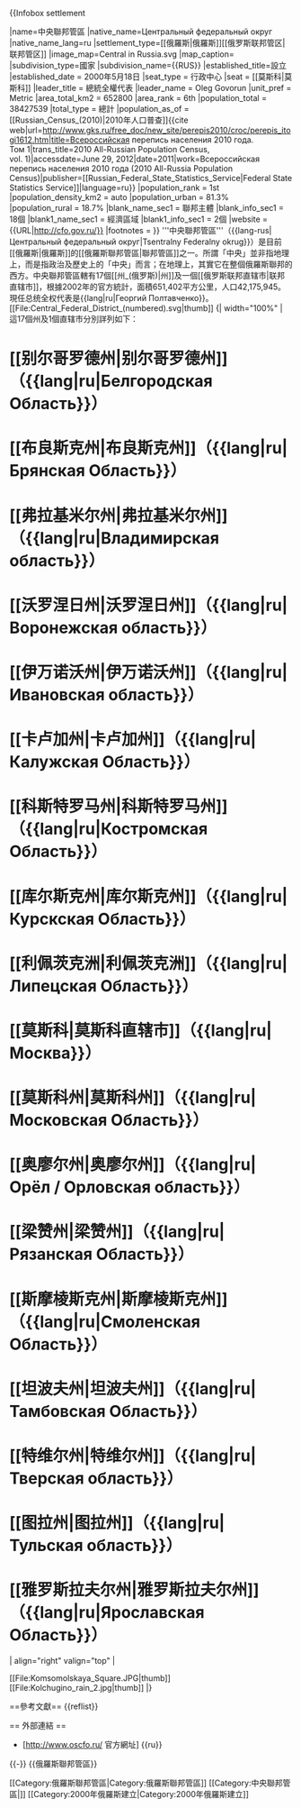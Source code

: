 {{Infobox settlement
<!--See Template:Infobox settlement for additional fields and descriptions-->
|name=中央聯邦管區
|native_name=Центральный федеральный округ
|native_name_lang=ru
|settlement_type=[[俄羅斯|俄羅斯]][[俄罗斯联邦管区|联邦管区]]
|image_map=Central in Russia.svg
|map_caption=
|subdivision_type=國家
|subdivision_name={{RUS}}
|established_title=設立
|established_date        = 2000年5月18日
|seat_type               = 行政中心
|seat                    = [[莫斯科|莫斯科]]
|leader_title            = 總統全權代表
|leader_name             = Oleg Govorun
|unit_pref               = Metric<!-- or US or UK -->
|area_total_km2          = 652800
|area_rank               = 6th
|population_total        = 38427539
|total_type              = 總計
|population_as_of        = [[Russian_Census_(2010)|2010年人口普查]]<ref name="2010Census">{{cite web|url=http://www.gks.ru/free_doc/new_site/perepis2010/croc/perepis_itogi1612.htm|title=Всероссийская перепись населения 2010 года. Том 1|trans_title=2010 All-Russian Population Census, vol. 1)|accessdate=June 29, 2012|date=2011|work=Всероссийская перепись населения 2010 года (2010 All-Russia Population Census)|publisher=[[Russian_Federal_State_Statistics_Service|Federal State Statistics Service]]|language=ru}}</ref>
|population_rank         = 1st
|population_density_km2  = auto
|population_urban        = 81.3%
|population_rural        = 18.7%
|blank_name_sec1         = 聯邦主體
|blank_info_sec1         = 18個
|blank1_name_sec1        = 經濟區域
|blank1_info_sec1        = 2個
|website                 = {{URL|http://cfo.gov.ru/}}
|footnotes               = 
}}
'''中央聯邦管區'''（{{lang-rus|Центральный федеральный округ|Tsentralny Federalny okrug}}）是目前[[俄羅斯|俄羅斯]]的[[俄羅斯聯邦管區|聯邦管區]]之一。所謂「中央」並非指地理上，而是指政治及歷史上的「中央」而言；在地理上，其實它在整個俄羅斯聯邦的西方。中央聯邦管區轄有17個[[州_(俄罗斯)|州]]及一個[[俄罗斯联邦直辖市|联邦直辖市]]，根據2002年的官方統計，面積651,402平方公里，人口42,175,945。現任总统全权代表是{{lang|ru|Георгий Полтавченко}}。
[[File:Central_Federal_District_(numbered).svg|thumb]]
{| width="100%"
|
這17個州及1個直辖市分別詳列如下：
# [[别尔哥罗德州|别尔哥罗德州]]（{{lang|ru|Белгородская Область}}）
# [[布良斯克州|布良斯克州]]（{{lang|ru|Брянская Область}}）
# [[弗拉基米尔州|弗拉基米尔州]]（{{lang|ru|Владимирская область}}）
# [[沃罗涅日州|沃罗涅日州]]（{{lang|ru|Воронежская область}}）
# [[伊万诺沃州|伊万诺沃州]]（{{lang|ru|Ивановская область}}）
# [[卡卢加州|卡卢加州]]（{{lang|ru|Калужская Область}}）
# [[科斯特罗马州|科斯特罗马州]]（{{lang|ru|Костромская Область}}）
# [[库尔斯克州|库尔斯克州]]（{{lang|ru|Курскская Область}}）
# [[利佩茨克洲|利佩茨克洲]]（{{lang|ru|Липецская Область}}）
# [[莫斯科|莫斯科直辖市]]（{{lang|ru|Москва}}）
# [[莫斯科州|莫斯科州]]（{{lang|ru|Московская Область}}）
# [[奥廖尔州|奥廖尔州]]（{{lang|ru|Орёл / Орловская область}}）
# [[梁赞州|梁赞州]]（{{lang|ru|Рязанская Область}}）
# [[斯摩棱斯克州|斯摩棱斯克州]]（{{lang|ru|Смоленская Область}}）
# [[坦波夫州|坦波夫州]]（{{lang|ru|Тамбовская Область}}）
# [[特维尔州|特维尔州]]（{{lang|ru|Тверская область}}）
# [[图拉州|图拉州]]（{{lang|ru|Тульская область}}）
# [[雅罗斯拉夫尔州|雅罗斯拉夫尔州]]（{{lang|ru|Ярославская Область}}）
| align="right" valign="top" |

[[File:Komsomolskaya_Square.JPG|thumb]]
[[File:Kolchugino_rain_2.jpg|thumb]]
|}

==參考文獻==
{{reflist}}

== 外部連結 ==
* [http://www.oscfo.ru/ 官方網址] {{ru}}

{{-}}
{{俄羅斯聯邦管區}}

[[Category:俄羅斯聯邦管區|Category:俄羅斯聯邦管區]]
[[Category:中央聯邦管區|]]
[[Category:2000年俄羅斯建立|Category:2000年俄羅斯建立]]